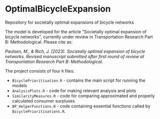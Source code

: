 # OptimalBicycleExpansion
Repository for societally optimal expansions of bicycle networks

The model is developed for the article "Societally optimal expansion of bicycle networks", currently under review in Transportation Research Part B: Methodological. Please cite as:

*Paulsen, M., & Rich, J. (2023). Societally optimal expansion of bicycle networks. Revised manuscript submitted after first round of review at Transportation Research Part B: Methodological.*


The project consists of four `R` files:
- `BicyclePrioritisation.R` - contains the main script for running the models
- `AnalysisPlots.R` - code for making relevant analysis and plots
- `SimilarityMeasures.R` - code for comparing approximated and properly calculated consumer surpluses
- `BP_HelperFunctions.R` - code containing essential functions called by `BicyclePrioritisations.R`.
